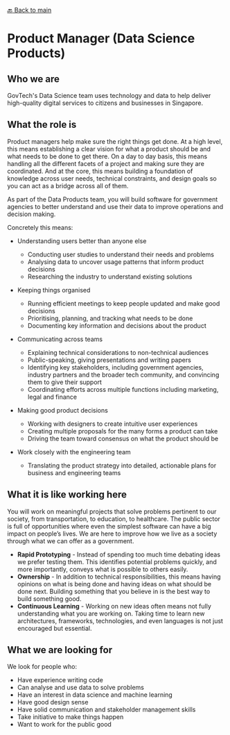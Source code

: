 [:back: Back to main](README.md)

# Product Manager (Data Science Products)

## Who we are

GovTech's Data Science team uses technology and data to help deliver high-quality digital services to citizens and businesses in Singapore.

## What the role is

Product managers help make sure the right things get done. At a high level, this means establishing a clear vision for what a product should be and what needs to be done to get there. On a day to day basis, this means handling all the different facets of a project and making sure they are coordinated. And at the core, this means building a foundation of knowledge across user needs, technical constraints, and design goals so you can act as a bridge across all of them.

As part of the Data Products team, you will build software for government agencies to better understand and use their data to improve operations and decision making.

Concretely this means: 

- Understanding users better than anyone else 
  - Conducting user studies to understand their needs and problems 
  - Analysing data to uncover usage patterns that inform product decisions 
  - Researching the industry to understand existing solutions 
  
- Keeping things organised 
  - Running efficient meetings to keep people updated and make good decisions 
  - Prioritising, planning, and tracking what needs to be done 
  - Documenting key information and decisions about the product 
  
- Communicating across teams 
  - Explaining technical considerations to non-technical audiences 
  - Public-speaking, giving presentations and writing papers
  - Identifying key stakeholders, including government agencies, industry partners and the broader tech community, and convincing them to give their support
  - Coordinating efforts across multiple functions including marketing, legal and finance

- Making good product decisions 
  - Working with designers to create intuitive user experiences 
  - Creating multiple proposals for the many forms a product can take 
  - Driving the team toward consensus on what the product should be 

- Work closely with the engineering team
  - Translating the product strategy into detailed, actionable plans for business and engineering teams

## What it is like working here

You will work on meaningful projects that solve problems pertinent to our society, from transportation, to education, to healthcare. The public sector is full of opportunities where even the simplest software can have a big impact on people’s lives. We are here to improve how we live as a society through what we can offer as a government. 

- **Rapid Prototyping** - Instead of spending too much time debating ideas we prefer testing them. This identifies potential problems quickly, and more importantly, conveys what is possible to others easily. 
- **Ownership** - In addition to technical responsibilities, this means having opinions on what is being done and having ideas on what should be done next. Building something that you believe in is the best way to build something good. 
- **Continuous Learning** - Working on new ideas often means not fully understanding what you are working on. Taking time to learn new architectures, frameworks, technologies, and even languages is not just encouraged but essential. 

## What we are looking for 

We look for people who: 

- Have experience writing code
- Can analyse and use data to solve problems
- Have an interest in data science and machine learning
- Have good design sense 
- Have solid communication and stakeholder management skills
- Take initiative to make things happen
- Want to work for the public good
